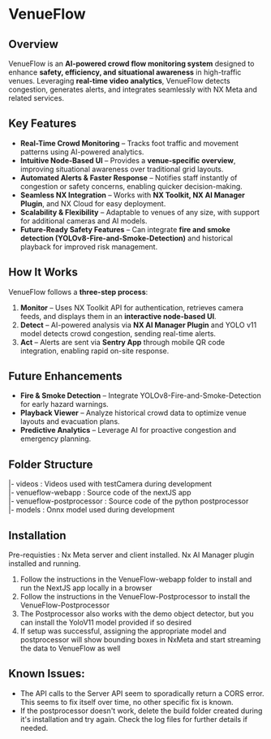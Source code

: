 # VenueFlow

## Overview
VenueFlow is an **AI-powered crowd flow monitoring system** designed to enhance **safety, efficiency, and situational awareness** in high-traffic venues. Leveraging **real-time video analytics**, VenueFlow detects congestion, generates alerts, and integrates seamlessly with NX Meta and related services.

## Key Features
- **Real-Time Crowd Monitoring** – Tracks foot traffic and movement patterns using AI-powered analytics.
- **Intuitive Node-Based UI** – Provides a **venue-specific overview**, improving situational awareness over traditional grid layouts.
- **Automated Alerts & Faster Response** – Notifies staff instantly of congestion or safety concerns, enabling quicker decision-making.
- **Seamless NX Integration** – Works with **NX Toolkit, NX AI Manager Plugin**, and NX Cloud for easy deployment.
- **Scalability & Flexibility** – Adaptable to venues of any size, with support for additional cameras and AI models.
- **Future-Ready Safety Features** – Can integrate **fire and smoke detection (YOLOv8-Fire-and-Smoke-Detection)** and historical playback for improved risk management.

## How It Works
VenueFlow follows a **three-step process**:
1. **Monitor** – Uses NX Toolkit API for authentication, retrieves camera feeds, and displays them in an **interactive node-based UI**.
2. **Detect** – AI-powered analysis via **NX AI Manager Plugin** and YOLO v11 model detects crowd congestion, sending real-time alerts.
3. **Act** – Alerts are sent via **Sentry App** through mobile QR code integration, enabling rapid on-site response.

## Future Enhancements
- **Fire & Smoke Detection** – Integrate YOLOv8-Fire-and-Smoke-Detection for early hazard warnings.
- **Playback Viewer** – Analyze historical crowd data to optimize venue layouts and evacuation plans.
- **Predictive Analytics** – Leverage AI for proactive congestion and emergency planning.

## Folder Structure 
 |- videos : Videos used with testCamera during development  
 |- venueflow-webapp : Source code of the nextJS app  
 |- venueflow-postprocessor : Source code of the python postprocessor  
 |- models : Onnx model used during development  

## Installation
Pre-requisties : Nx Meta server and client installed. Nx AI Manager plugin installed and running.

1. Follow the instructions in the VenueFlow-webapp folder to install and run the NextJS app locally in a browser
2. Follow the instructions in the VenueFlow-Postprocessor to install the VenueFlow-Postprocessor
3. The Postprocessor also works with the demo object detector, but you can install the YoloV11 model provided if so desired
4. If setup was successful, assigning the appropriate model and postprocessor will show bounding boxes in NxMeta and start streaming the data to VenueFlow as well

## Known Issues:
   - The API calls to the Server API seem to sporadically return a CORS error. This seems to fix itself over time, no other specific fix is known.
   - If the postprocessor doesn't work, delete the build folder created during it's installation and try again. Check the log files for further details if needed.
     

